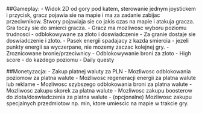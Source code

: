 ##Gameplay: 
	- Widok 2D od gory pod katem, sterowanie jednym joystickem i przycisk, gracz pojawia sie na mapie i ma za zadanie zabijac 		przeciwnikow. Stwory pojawiaja sie co jakis czas na mapie i atakuja gracza. Gra toczy sie do smierci gracza.
	- Gracz ma mozliwosc wyboru poziomu trudnosci - odblokowywane za zloto i doswiadczenie
	- Za granie dostaje sie doswiadczenie i zloto.
	- Pasek energii spadajacy z kazda smiercia - jezeli punkty energii sa wyczerpane, nie mozemy zaczac kolejnej gry.
	- Zroznicowane bronie/przeciwnicy
	- Odblokowywanie broni za zloto
	- High score - do kazdego poziomu
	- Daily questy
	
##Monetyzacja:
	- Zakup platnej waluty za PLN
	- Mozliwosc odblokowania poziomow za platna walute
	- Mozliwosc regeneracji energii za platna walute lub reklame
	- Mozliwosc szybszego odblokowania broni za platna walute
	- Mozliwosc zakupu skorek za platna walute
	- Mozliwosc zakupu boosterow do zlota/doswiadczenia za platna walute
	- (opcjonalne) Mozliwosc zakupu specjalnych przedmiotow np. min, ktore umiescic na mapie w trakcie gry.